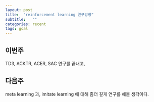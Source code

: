 ```yaml
---
layout: post
title:  "reinforcement learning 연구방향"
subtitle:   ""
categories: recent
tags: goal
---
```


## 이번주
TD3, ACKTR, ACER, SAC 연구를 끝내고,

## 다음주
meta learning 과, imitate learning 에 대해 좀더 깊게 연구를 해볼 생각이다.

